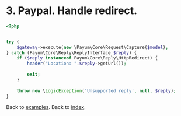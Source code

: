 # 3. Paypal. Handle redirect. 

```php
<?php


try {
    $gateway->execute(new \Payum\Core\Request\Capture($model);
} catch (Payum\Core\Reply\ReplyInterface $reply) {
    if ($reply instanceof Payum\Core\Reply\HttpRedirect) {
        header("Location: ".$reply->getUrl());
        
        exit;
    }
    
    throw new \LogicException('Unsupported reply', null, $reply);
}
```

Back to [examples](examples/index.md).
Back to [index](index.md).